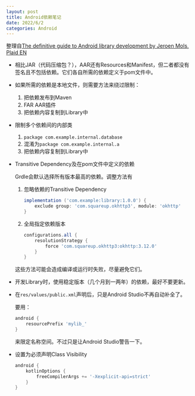 ```yaml
---
layout: post
title: Android依赖笔记
date: 2022/6/2
categories: Android
---
```


整理自[The definitive guide to Android library development by Jeroen Mols, Plaid EN](https://www.youtube.com/watch?v=lq3PL8bHIn4)

<!--more-->

- 相比JAR（代码压缩包？），AAR还有Resources和Manifest，但二者都没有签名且不包括依赖。它们各自所需的依赖定义于pom文件中。

- 如果所需的依赖是本地文件，则需要方法来绕过限制：

    1. 把依赖发布到Maven
    1. FAR AAR插件
    1. 把依赖内容复制到Library中

- 限制多个依赖间的内部类

    1. `package com.example.internal.database`
    1. 混淆为`package com.example.internal.a`
    1. 把依赖内容复制到Library中

- Transitive Dependency及在pom文件中定义的依赖

    Grdle会默认选择所有版本最高的依赖。调整方法有

    1. 忽略依赖的Transitive Dependency

        ```Groovy
        implementation ('com.example:library:1.0.0') {
            exclude group: 'com.squareup.okhttp3', module: 'okhttp'
        }
        ```

    1. 全局指定依赖版本

        ```Groovy
        configurations.all {
            resolutionStrategy {
                force 'com.squareup.okhttp3:okhttp:3.12.0'
            }
        }
        ```

    这些方法可能会造成编译或运行时失败，尽量避免它们。

- 开发Library时，使用稳定版本（几个月到一两年）的依赖，最好不要更新。
- 在`res/values/public.xml`声明后，只是Android Studio不再自动补全了。

    要用：

    ```Groovy
    android {
        resourcePrefix 'mylib_'
    }
    ```

    来限定名称空间。不过只是让Android Studio警告一下。

- 设置为必须声明Class Visibility

    ```Groovy
    android {
        kotlinOptions {
            freeCompilerArgs += '-Xexplicit-api=strict'
        }
    }
    ```
